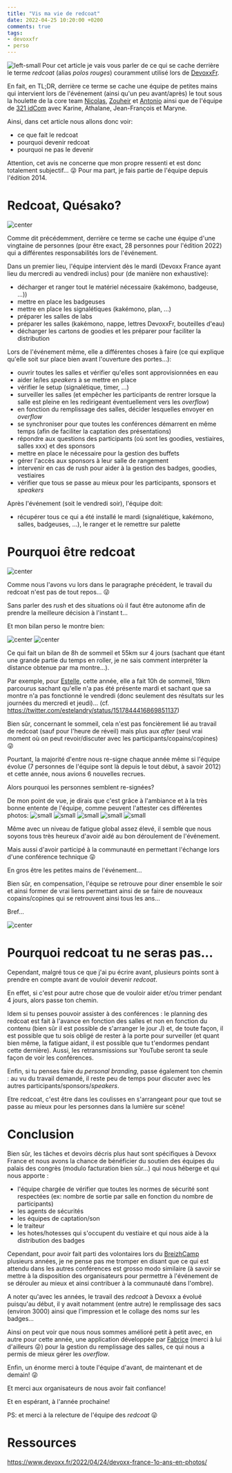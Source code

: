 ```yaml
---
title: "Vis ma vie de redcoat"
date: 2022-04-25 10:20:00 +0200
comments: true
tags: 
- devoxxfr
- perso
---
```

![left-small](/images/redcoat/logo_devoxx_france_2019_simple.png)
Pour cet article je vais vous parler de ce qui se cache derrière le terme _redcoat_ (alias _polos rouges_) couramment utilisé lors de [DevoxxFr](https://www.devoxx.fr/).

En fait, en TL;DR, derrière ce terme se cache une équipe de petites mains qui intervient lors de l'événement (ainsi qu'un peu avant/après) le tout sous la houlette de la core team [Nicolas](https://twitter.com/nmartignole), [Zouheir](https://twitter.com/zouheircadi) et [Antonio](https://twitter.com/agoncal) ainsi que de l'équipe de [321 idCom](https://321idcom.fr/) avec Karine, Athalane, Jean-François et Maryne.

<!-- more -->

Ainsi, dans cet article nous allons donc voir:
- ce que fait le redcoat
- pourquoi devenir redcoat
- pourquoi ne pas le devenir

<div class="note">

Attention, cet avis ne concerne que mon propre ressenti et est donc totalement subjectif... :stuck_out_tongue_winking_eye: 
Pour ma part, je fais partie de l'équipe depuis l'édition 2014.

</div>


# Redcoat, Quésako?

![center](/images/redcoat/FQ8H-1qWYAADXiL.jpeg)

Comme dit précédemment, derrière ce terme se cache une équipe d'une vingtaine de personnes (pour être exact, 28 personnes pour l'édition 2022) qui a différentes responsabilités lors de l'événement.

Dans un premier lieu, l'équipe intervient dès le mardi (Devoxx France ayant lieu du mercredi au vendredi inclus) pour (de manière non exhaustive):
- décharger et ranger tout le matériel nécessaire (kakémono, badgeuse, ...))
- mettre en place les badgeuses
- mettre en place les signalétiques (kakémono, plan, ...)
- préparer les salles de labs
- préparer les salles (kakémono, nappe, lettres DevoxxFr, bouteilles d'eau)
- décharger les cartons de goodies et les préparer pour faciliter la distribution

Lors de l'événement même, elle a différentes choses à faire (ce qui explique qu'elle soit sur place bien avant l'ouverture des portes...):
- ouvrir toutes les salles et vérifier qu'elles sont approvisionnées en eau
- aider le/les _speakers_ à se mettre en place
- vérifier le setup (signalétique, timer, ...)
- surveiller les salles (et empêcher les participants de rentrer lorsque la salle est pleine en les redirigeant éventuellement vers les _overflow_)
- en fonction du remplissage des salles, décider lesquelles envoyer en _overflow_
- se synchroniser pour que toutes les conférences démarrent en même temps (afin de faciliter la captation des présentations)
- répondre aux questions des participants (où sont les goodies, vestiaires, salles xxx) et des sponsors
- mettre en place le nécessaire pour la gestion des buffets
- gérer l'accès aux sponsors à leur salle de rangement
- intervenir en cas de rush pour aider à la gestion des badges, goodies, vestiaires
- vérifier que tous se passe au mieux pour les participants, sponsors et _speakers_

Après l'événement (soit le vendredi soir), l'équipe doit:
- récupérer tous ce qui a été installé le mardi (signalétique, kakémono, salles, badgeuses, ...), le ranger et le remettre sur palette

# Pourquoi être redcoat

![center](/images/redcoat/FQ8IAjMWYAAnk3G.jpeg)

Comme nous l'avons vu lors dans le paragraphe précédent, le travail du redcoat n'est pas de tout repos... :stuck_out_tongue_winking_eye: 

Sans parler des _rush_ et des situations où il faut être autonome afin de prendre la meilleure décision à l'instant t...

Et mon bilan perso le montre bien:

![center](/images/redcoat/sommeil.png)
![center](/images/redcoat/distance.png)

Ce qui fait un bilan de 8h de sommeil et 55km sur 4 jours (sachant que étant une grande partie du temps en roller, je ne sais comment interpréter la distance obtenue par ma montre...).

Par exemple, pour [Estelle](https://twitter.com/estelandry), cette année, elle a fait 10h de sommeil, 19km parcourus sachant qu'elle n'a pas été présente mardi et sachant que sa montre n'a pas fonctionné le vendredi (donc seulement des résultats sur les journées du mercredi et jeudi)... (cf. https://twitter.com/estelandry/status/1517844416869851137)

Bien sûr, concernant le sommeil, cela n'est pas foncièrement lié au travail de redcoat (sauf pour l'heure de réveil) mais plus aux _after_ (seul vrai moment où on peut revoir/discuter avec les participants/copains/copines) :stuck_out_tongue_winking_eye:

Pourtant, la majorité d'entre nous re-signe chaque année même si l'équipe évolue (7 personnes de l'équipe sont là depuis le tout début, à savoir 2012) et cette année, nous avions 6 nouvelles recrues.

Alors pourquoi les personnes semblent re-signées? 

De mon point de vue, je dirais que c'est grâce à l'ambiance et à la très bonne entente de l'équipe, comme peuvent l'attester ces différentes photos:
![small](/images/redcoat/FQ-4UACXoAIhNOk.jpeg)
![small](/images/redcoat/FQ-G30nX0AAi_Lm.jpeg)
![small](/images/redcoat/FQ-xmHRXwAcSGuo.jpeg)
![small](/images/redcoat/FQ-0RHYXIAEKekR.jpeg)
![small](/images/redcoat/FQ9eQJtXsAAyVtm.jpeg)

Même avec un niveau de fatigue global assez élevé, il semble que nous soyons tous très heureux d'avoir aidé au bon déroulement de l'événement.

Mais aussi d'avoir participé à la communauté en permettant l'échange lors d'une conférence technique :stuck_out_tongue_winking_eye: 

En gros être les petites mains de l'événement... 

Bien sûr, en compensation, l'équipe se retrouve pour diner ensemble le soir et ainsi former de vrai liens permettant ainsi de se faire de nouveaux copains/copines qui se retrouvent ainsi tous les ans...

Bref...

![center](/images/redcoat/FQ8H_zaXEAAqgbM.jpeg)

# Pourquoi redcoat tu ne seras pas...

Cependant, malgré tous ce que j'ai pu écrire avant, plusieurs points sont à prendre en compte avant de vouloir devenir _redcoat_.

En effet, si c'est pour autre chose que de vouloir aider et/ou trimer pendant 4 jours, alors passe ton chemin.

Idem si tu penses pouvoir assister à des conférences : le planning des redcoat est fait à l'avance en fonction des salles et non en fonction du contenu (bien sûr il est possible de s'arranger le jour J) et, de toute façon, il est possible que tu sois obligé de rester à la porte pour surveiller (et quant bien même, la fatigue aidant, il est possible que tu t'endormes pendant cette dernière). Aussi, les retransmissions sur YouTube seront ta seule façon de voir les conférences.

Enfin, si tu penses faire du _personal branding_, passe également ton chemin : au vu du travail demandé, il reste peu de temps pour discuter avec les autres participants/sponsors/_speakers_.

Etre redcoat, c'est être dans les coulisses en s'arrangeant pour que tout se passe au mieux pour les personnes dans la lumière sur scène!


# Conclusion

Bien sûr, les tâches et devoirs décris plus haut sont spécifiques à Devoxx France et nous avons la chance de bénéficier du soutien des équipes du palais des congrès (modulo facturation bien sûr...) qui nous héberge et qui nous apporte :
- l'équipe chargée de vérifier que toutes les normes de sécurité sont respectées (ex: nombre de sortie par salle en fonction du nombre de participants)
- les agents de sécurités
- les équipes de captation/son
- le traiteur
- les hotes/hotesses qui s'occupent du vestiaire et qui nous aide à la distribution des badges

Cependant, pour avoir fait parti des volontaires lors du [BreizhCamp](https://www.breizhcamp.org/) plusieurs années, je ne pense pas me tromper en disant que ce qui est attendu dans les autres conférences est grosso modo similaire (à savoir se mettre à la disposition des organisateurs pour permettre à l'événement de se dérouler au mieux et ainsi contribuer à la communauté dans l'ombre). 

A noter qu'avec les années, le travail des _redcoat_ à Devoxx a évolué puisqu'au début, il y avait notamment (entre autre) le remplissage des sacs (environ 3000) ainsi que l'impression et le collage des noms sur les badges...

Ainsi on peut voir que nous nous sommes amélioré petit à petit avec, en autre pour cette année, une application développée par [Fabrice](https://twitter.com/fsznajderman) (merci à lui d'ailleurs :stuck_out_tongue_winking_eye:) pour la gestion du remplissage des salles, ce qui nous a permis de mieux gérer les _overflow_.

Enfin, un énorme merci à toute l'équipe d'avant, de maintenant et de demain! :stuck_out_tongue_winking_eye: 

Et merci aux organisateurs de nous avoir fait confiance!

Et en espérant, à l'année prochaine!

PS: et merci à la relecture de l'équipe des _redcoat_ :stuck_out_tongue_winking_eye:


# Ressources

https://www.devoxx.fr/2022/04/24/devoxx-france-1o-ans-en-photos/



